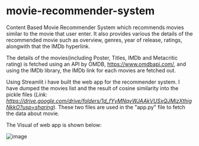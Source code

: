 # movie-recommender-system
Content Based Movie Recommender System which recommends movies similar to the movie that user enter. It also provides various the details of the recommended movie such as overview, genres, year of release, ratings, alongwith that the IMDb hyperlink.

The details of the movies(including Poster, Titles, IMDb and Metacritic rating) is fetched using an API by OMDB, https://www.omdbapi.com/, and using the IMDb library, the IMDb link for each movies are fetched out.

Using Streamlit i have built the web app for the recommender system. I have dumped the movies list and the result of cosine similarity into the pickle files (*Link: https://drive.google.com/drive/folders/1d_fYyMNqvWJAAkVUSxQJMizXthigNkkO?usp=sharing*). These two files are used in the "app.py" file to fetch the data about movie. 

The Visual of web app is shown below:

![image](https://user-images.githubusercontent.com/92681193/190169719-aec61466-5448-46e8-b1f1-5b8c95359585.png)
